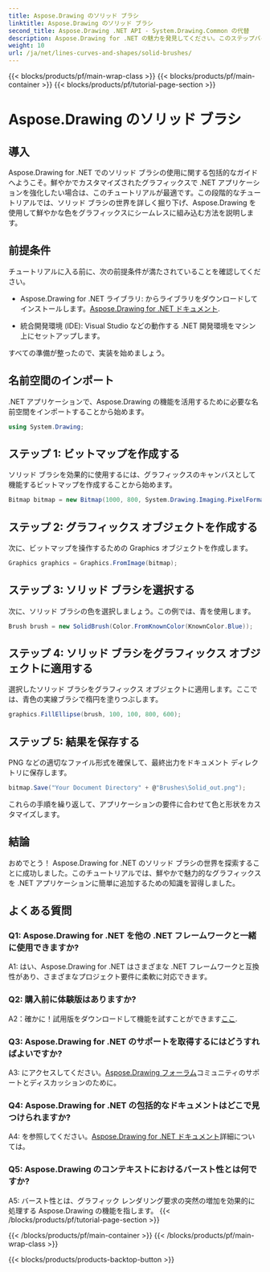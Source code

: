 ```yaml
---
title: Aspose.Drawing のソリッド ブラシ
linktitle: Aspose.Drawing のソリッド ブラシ
second_title: Aspose.Drawing .NET API - System.Drawing.Common の代替
description: Aspose.Drawing for .NET の魅力を発見してください。このステップバイステップのガイドでソリッド ブラシをマスターして、鮮やかなグラフィックを作成します。
weight: 10
url: /ja/net/lines-curves-and-shapes/solid-brushes/
---
```


{{< blocks/products/pf/main-wrap-class >}}
{{< blocks/products/pf/main-container >}}
{{< blocks/products/pf/tutorial-page-section >}}

# Aspose.Drawing のソリッド ブラシ

## 導入

Aspose.Drawing for .NET でのソリッド ブラシの使用に関する包括的なガイドへようこそ。鮮やかでカスタマイズされたグラフィックスで .NET アプリケーションを強化したい場合は、このチュートリアルが最適です。この段階的なチュートリアルでは、ソリッド ブラシの世界を詳しく掘り下げ、Aspose.Drawing を使用して鮮やかな色をグラフィックスにシームレスに組み込む方法を説明します。

## 前提条件

チュートリアルに入る前に、次の前提条件が満たされていることを確認してください。

-  Aspose.Drawing for .NET ライブラリ: からライブラリをダウンロードしてインストールします。[Aspose.Drawing for .NET ドキュメント](https://reference.aspose.com/drawing/net/).

- 統合開発環境 (IDE): Visual Studio などの動作する .NET 開発環境をマシン上にセットアップします。

すべての準備が整ったので、実装を始めましょう。

## 名前空間のインポート

.NET アプリケーションで、Aspose.Drawing の機能を活用するために必要な名前空間をインポートすることから始めます。

```csharp
using System.Drawing;
```

## ステップ 1: ビットマップを作成する

ソリッド ブラシを効果的に使用するには、グラフィックスのキャンバスとして機能するビットマップを作成することから始めます。

```csharp
Bitmap bitmap = new Bitmap(1000, 800, System.Drawing.Imaging.PixelFormat.Format32bppPArgb);
```

## ステップ 2: グラフィックス オブジェクトを作成する

次に、ビットマップを操作するための Graphics オブジェクトを作成します。

```csharp
Graphics graphics = Graphics.FromImage(bitmap);
```

## ステップ 3: ソリッド ブラシを選択する

次に、ソリッド ブラシの色を選択しましょう。この例では、青を使用します。

```csharp
Brush brush = new SolidBrush(Color.FromKnownColor(KnownColor.Blue));
```

## ステップ 4: ソリッド ブラシをグラフィックス オブジェクトに適用する

選択したソリッド ブラシをグラフィックス オブジェクトに適用します。ここでは、青色の実線ブラシで楕円を塗りつぶします。

```csharp
graphics.FillEllipse(brush, 100, 100, 800, 600);
```

## ステップ 5: 結果を保存する

PNG などの適切なファイル形式を確保して、最終出力をドキュメント ディレクトリに保存します。

```csharp
bitmap.Save("Your Document Directory" + @"Brushes\Solid_out.png");
```

これらの手順を繰り返して、アプリケーションの要件に合わせて色と形状をカスタマイズします。

## 結論

おめでとう！ Aspose.Drawing for .NET のソリッド ブラシの世界を探索することに成功しました。このチュートリアルでは、鮮やかで魅力的なグラフィックスを .NET アプリケーションに簡単に追加するための知識を習得しました。

## よくある質問

### Q1: Aspose.Drawing for .NET を他の .NET フレームワークと一緒に使用できますか?

A1: はい、Aspose.Drawing for .NET はさまざまな .NET フレームワークと互換性があり、さまざまなプロジェクト要件に柔軟に対応できます。

### Q2: 購入前に体験版はありますか?

A2：確かに！試用版をダウンロードして機能を試すことができます[ここ](https://releases.aspose.com/).

### Q3: Aspose.Drawing for .NET のサポートを取得するにはどうすればよいですか?

 A3: にアクセスしてください。[Aspose.Drawing フォーラム](https://forum.aspose.com/c/diagram/17)コミュニティのサポートとディスカッションのために。

### Q4: Aspose.Drawing for .NET の包括的なドキュメントはどこで見つけられますか?

A4: を参照してください。[Aspose.Drawing for .NET ドキュメント](https://reference.aspose.com/drawing/net/)詳細については。

### Q5: Aspose.Drawing のコンテキストにおけるバースト性とは何ですか?

A5: バースト性とは、グラフィック レンダリング要求の突然の増加を効果的に処理する Aspose.Drawing の機能を指します。
{{< /blocks/products/pf/tutorial-page-section >}}

{{< /blocks/products/pf/main-container >}}
{{< /blocks/products/pf/main-wrap-class >}}

{{< blocks/products/products-backtop-button >}}
